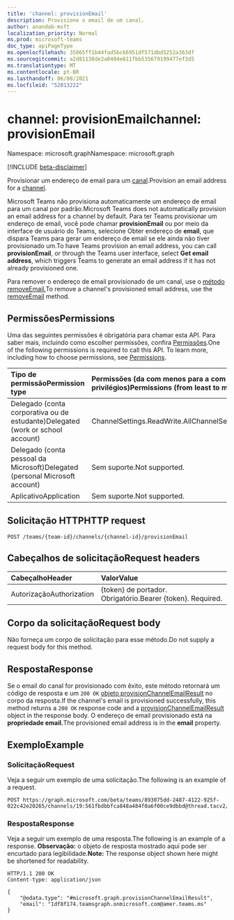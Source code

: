 ```yaml
---
title: 'channel: provisionEmail'
description: Provisione o email de um canal.
author: anandab-msft
localization_priority: Normal
ms.prod: microsoft-teams
doc_type: apiPageType
ms.openlocfilehash: 35865ff1b44fad5bc66951df571dbd5252a363df
ms.sourcegitcommit: a2d81138de2a0404e611fbb535679199477ef3d5
ms.translationtype: MT
ms.contentlocale: pt-BR
ms.lasthandoff: 06/08/2021
ms.locfileid: "52813222"
---
```

# <a name="channel-provisionemail"></a><span data-ttu-id="ff565-103">channel: provisionEmail</span><span class="sxs-lookup"><span data-stu-id="ff565-103">channel: provisionEmail</span></span>

<span data-ttu-id="ff565-104">Namespace: microsoft.graph</span><span class="sxs-lookup"><span data-stu-id="ff565-104">Namespace: microsoft.graph</span></span>

[!INCLUDE [beta-disclaimer](../../includes/beta-disclaimer.md)]

<span data-ttu-id="ff565-105">Provisionar um endereço de email para um [canal](../resources/channel.md).</span><span class="sxs-lookup"><span data-stu-id="ff565-105">Provision an email address for a [channel](../resources/channel.md).</span></span>

<span data-ttu-id="ff565-106">Microsoft Teams não provisiona automaticamente um endereço de email para um canal por padrão.</span><span class="sxs-lookup"><span data-stu-id="ff565-106">Microsoft Teams does not automatically provision an email address for a channel by default.</span></span> <span data-ttu-id="ff565-107">Para ter Teams provisionar um endereço de email, você pode chamar **provisionEmail** ou por meio da interface de usuário do Teams, selecione Obter endereço de **email**, que dispara Teams para gerar um endereço de email se ele ainda não tiver provisionado um.</span><span class="sxs-lookup"><span data-stu-id="ff565-107">To have Teams provision an email address, you can call **provisionEmail**, or through the Teams user interface, select **Get email address**, which triggers Teams to generate an email address if it has not already provisioned one.</span></span>

<span data-ttu-id="ff565-108">Para remover o endereço de email provisionado de um canal, use o [método removeEmail.](channel-removeemail.md)</span><span class="sxs-lookup"><span data-stu-id="ff565-108">To remove a channel's provisioned email address, use the [removeEmail](channel-removeemail.md) method.</span></span>

## <a name="permissions"></a><span data-ttu-id="ff565-109">Permissões</span><span class="sxs-lookup"><span data-stu-id="ff565-109">Permissions</span></span>

<span data-ttu-id="ff565-p102">Uma das seguintes permissões é obrigatória para chamar esta API. Para saber mais, incluindo como escolher permissões, confira [Permissões](/graph/permissions-reference).</span><span class="sxs-lookup"><span data-stu-id="ff565-p102">One of the following permissions is required to call this API. To learn more, including how to choose permissions, see [Permissions](/graph/permissions-reference).</span></span>

| <span data-ttu-id="ff565-112">Tipo de permissão</span><span class="sxs-lookup"><span data-stu-id="ff565-112">Permission type</span></span>                        | <span data-ttu-id="ff565-113">Permissões (da com menos para a com mais privilégios)</span><span class="sxs-lookup"><span data-stu-id="ff565-113">Permissions (from least to most privileged)</span></span> |
| :------------------------------------- | :------------------------------------------ |
| <span data-ttu-id="ff565-114">Delegado (conta corporativa ou de estudante)</span><span class="sxs-lookup"><span data-stu-id="ff565-114">Delegated (work or school account)</span></span>     | <span data-ttu-id="ff565-115">ChannelSettings.ReadWrite.All</span><span class="sxs-lookup"><span data-stu-id="ff565-115">ChannelSettings.ReadWrite.All</span></span>               |
| <span data-ttu-id="ff565-116">Delegado (conta pessoal da Microsoft)</span><span class="sxs-lookup"><span data-stu-id="ff565-116">Delegated (personal Microsoft account)</span></span> | <span data-ttu-id="ff565-117">Sem suporte.</span><span class="sxs-lookup"><span data-stu-id="ff565-117">Not supported.</span></span>                              |
| <span data-ttu-id="ff565-118">Aplicativo</span><span class="sxs-lookup"><span data-stu-id="ff565-118">Application</span></span>                            | <span data-ttu-id="ff565-119">Sem suporte.</span><span class="sxs-lookup"><span data-stu-id="ff565-119">Not supported.</span></span>                              |

## <a name="http-request"></a><span data-ttu-id="ff565-120">Solicitação HTTP</span><span class="sxs-lookup"><span data-stu-id="ff565-120">HTTP request</span></span>
<!-- { "blockType": "ignored" } -->
```http
POST /teams/{team-id}/channels/{channel-id}/provisionEmail
```
## <a name="request-headers"></a><span data-ttu-id="ff565-121">Cabeçalhos de solicitação</span><span class="sxs-lookup"><span data-stu-id="ff565-121">Request headers</span></span>
| <span data-ttu-id="ff565-122">Cabeçalho</span><span class="sxs-lookup"><span data-stu-id="ff565-122">Header</span></span>        | <span data-ttu-id="ff565-123">Valor</span><span class="sxs-lookup"><span data-stu-id="ff565-123">Value</span></span>                     |
| :------------ | :------------------------ |
| <span data-ttu-id="ff565-124">Autorização</span><span class="sxs-lookup"><span data-stu-id="ff565-124">Authorization</span></span> | <span data-ttu-id="ff565-p103">{token} de portador. Obrigatório.</span><span class="sxs-lookup"><span data-stu-id="ff565-p103">Bearer {token}. Required.</span></span> |

## <a name="request-body"></a><span data-ttu-id="ff565-127">Corpo da solicitação</span><span class="sxs-lookup"><span data-stu-id="ff565-127">Request body</span></span>

<span data-ttu-id="ff565-128">Não forneça um corpo de solicitação para esse método.</span><span class="sxs-lookup"><span data-stu-id="ff565-128">Do not supply a request body for this method.</span></span>

## <a name="response"></a><span data-ttu-id="ff565-129">Resposta</span><span class="sxs-lookup"><span data-stu-id="ff565-129">Response</span></span>

<span data-ttu-id="ff565-130">Se o email do canal for provisionado com êxito, este método retornará um código de resposta e um `200 OK` [objeto provisionChannelEmailResult](../resources/provisionChannelEmailResult.md) no corpo da resposta.</span><span class="sxs-lookup"><span data-stu-id="ff565-130">If the channel's email is provisioned successfully, this method returns a `200 OK` response code and a [provisionChannelEmailResult](../resources/provisionChannelEmailResult.md) object in the response body.</span></span> <span data-ttu-id="ff565-131">O endereço de email provisionado está na **propriedade email.**</span><span class="sxs-lookup"><span data-stu-id="ff565-131">The provisioned email address is in the **email** property.</span></span>

## <a name="example"></a><span data-ttu-id="ff565-132">Exemplo</span><span class="sxs-lookup"><span data-stu-id="ff565-132">Example</span></span>
### <a name="request"></a><span data-ttu-id="ff565-133">Solicitação</span><span class="sxs-lookup"><span data-stu-id="ff565-133">Request</span></span>
<span data-ttu-id="ff565-134">Veja a seguir um exemplo de uma solicitação.</span><span class="sxs-lookup"><span data-stu-id="ff565-134">The following is an example of a request.</span></span>
<!-- {
  "blockType": "request",
  "sampleKeys": ["893075dd-2487-4122-925f-022c42e20265", "19:561fbdbbfca848a484f0a6f00ce9dbbd@thread.tacv2"],
  "name": "channel_provisionemail"
}
-->
```http
POST https://graph.microsoft.com/beta/teams/893075dd-2487-4122-925f-022c42e20265/channels/19:561fbdbbfca848a484f0a6f00ce9dbbd@thread.tacv2/provisionEmail
```

### <a name="response"></a><span data-ttu-id="ff565-135">Resposta</span><span class="sxs-lookup"><span data-stu-id="ff565-135">Response</span></span>
<span data-ttu-id="ff565-136">Veja a seguir um exemplo de uma resposta.</span><span class="sxs-lookup"><span data-stu-id="ff565-136">The following is an example of a response.</span></span>
<span data-ttu-id="ff565-137">**Observação:** o objeto de resposta mostrado aqui pode ser encurtado para legibilidade.</span><span class="sxs-lookup"><span data-stu-id="ff565-137">**Note:** The response object shown here might be shortened for readability.</span></span>
<!-- {
  "blockType": "response",
  "truncated": true,
  "@odata.type": "microsoft.graph.provisionChannelEmailResult"
}
-->
```http
HTTP/1.1 200 OK
Content-type: application/json

{
    "@odata.type": "#microsoft.graph.provisionChannelEmailResult",
    "email": "1df8f174.teamsgraph.onmicrosoft.com@amer.teams.ms"
}
```
<!-- uuid: e848414b-4669-4484-ac36-1504c58a3fb8
2015-10-25 14:57:30 UTC -->
<!--
{
  "type": "#page.annotation",
  "description": "Provision channel email",
  "keywords": "",
  "section": "documentation",
  "tocPath": "",
  "suppressions": []
}
-->


